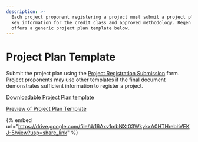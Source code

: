 ```yaml
---
description: >-
  Each project proponent registering a project must submit a project plan with
  key information for the credit class and approved methodology. Regen Registry
  offers a generic project plan template below.
---
```


# Project Plan Template

Submit the project plan using the [Project Registration Submission](https://airtable.com/shrYitbUuFQcD8jcT) form. Project proponents may use other templates if the final document demonstrates sufficient information to register a project.

[Downloadable Project Plan template ](https://docs.google.com/document/d/1UNU0pcNoi44b7mHnLFTeYhVhpdhBDEOQCJfHXvmvMmI/copy)

[Preview of Project Plan Template](https://drive.google.com/file/d/19pYU0N69IDpeav6Hk747l1w0-a5-i53o/view)

{% embed url="https://drive.google.com/file/d/16Axv1mbNXt03WkykxA0HTHrebhVEKJ-5/view?usp=share_link" %}
